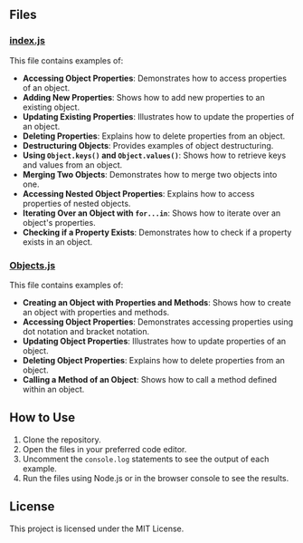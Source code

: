 
## Files

### [index.js](index.js)

This file contains examples of:

- **Accessing Object Properties**: Demonstrates how to access properties of an object.
- **Adding New Properties**: Shows how to add new properties to an existing object.
- **Updating Existing Properties**: Illustrates how to update the properties of an object.
- **Deleting Properties**: Explains how to delete properties from an object.
- **Destructuring Objects**: Provides examples of object destructuring.
- **Using `Object.keys()` and `Object.values()`**: Shows how to retrieve keys and values from an object.
- **Merging Two Objects**: Demonstrates how to merge two objects into one.
- **Accessing Nested Object Properties**: Explains how to access properties of nested objects.
- **Iterating Over an Object with `for...in`**: Shows how to iterate over an object's properties.
- **Checking if a Property Exists**: Demonstrates how to check if a property exists in an object.

### [Objects.js](Objects.js)

This file contains examples of:

- **Creating an Object with Properties and Methods**: Shows how to create an object with properties and methods.
- **Accessing Object Properties**: Demonstrates accessing properties using dot notation and bracket notation.
- **Updating Object Properties**: Illustrates how to update properties of an object.
- **Deleting Object Properties**: Explains how to delete properties from an object.
- **Calling a Method of an Object**: Shows how to call a method defined within an object.

## How to Use

1. Clone the repository.
2. Open the files in your preferred code editor.
3. Uncomment the `console.log` statements to see the output of each example.
4. Run the files using Node.js or in the browser console to see the results.

## License

This project is licensed under the MIT License.